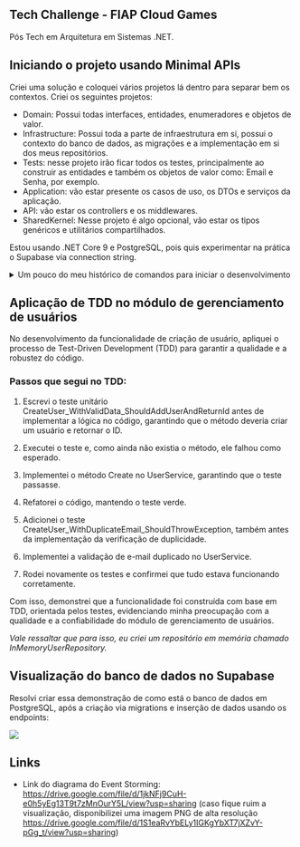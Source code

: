 ## Tech Challenge - FIAP Cloud Games

Pós Tech em Arquitetura em Sistemas .NET.

## Iniciando o projeto usando Minimal APIs
Criei uma solução e coloquei vários projetos lá dentro para separar bem os contextos. Criei os seguintes projetos: 
- Domain: Possui todas interfaces, entidades, enumeradores e objetos de valor.
- Infrastructure: Possui toda a parte de infraestrutura em si, possui o contexto do banco de dados, as migrações e a implementação em si dos meus repositórios.
- Tests: nesse projeto irão ficar todos os testes, principalmente ao construir as entidades e também os objetos de valor como: Email e Senha, por exemplo.
- Application: vão estar presente os casos de uso, os DTOs e serviços da aplicação. 
- API: vão estar os controllers e os middlewares.
- SharedKernel: Nesse projeto é algo opcional, vão estar os tipos genéricos e utilitários compartilhados.


Estou usando .NET Core 9 e PostgreSQL, pois quis experimentar na prática o Supabase via connection string.

<details>
  <summary>Um pouco do meu histórico de comandos para iniciar o desenvolvimento</summary>
  
```bash
mkdir FIAPCloudGames
cd FIAPCloudGames

dotnet new sln -n FIAPCloudGames

dotnet new classlib -n FIAPCloudGames.Domain
dotnet new classlib -n FIAPCloudGames.Application
dotnet new classlib -n FIAPCloudGames.Infrastructure
dotnet new webapi    -n FIAPCloudGames.API
dotnet new classlib -n FIAPCloudGames.SharedKernel
dotnet new xunit     -n FIAPCloudGames.Tests
```

Após isso, adicionei os projetos a solução e referenciei devidamente os projetos:

```bash
dotnet sln add FIAPCloudGames.Domain/FIAPCloudGames.Domain.csproj
dotnet sln add FIAPCloudGames.Application/FIAPCloudGames.Application.csproj
dotnet sln add FIAPCloudGames.Infrastructure/FIAPCloudGames.Infrastructure.csproj
dotnet sln add FIAPCloudGames.API/FIAPCloudGames.API.csproj
dotnet sln add FIAPCloudGames.SharedKernel/FIAPCloudGames.SharedKernel.csproj
dotnet sln add FIAPCloudGames.Tests/FIAPCloudGames.Tests.csproj

# Domain depende de SharedKernel
dotnet add FIAPCloudGames.Domain/FIAPCloudGames.Domain.csproj reference FIAPCloudGames.SharedKernel/FIAPCloudGames.SharedKernel.csproj

# Application depende de Domain e SharedKernel
dotnet add FIAPCloudGames.Application/FIAPCloudGames.Application.csproj reference FIAPCloudGames.Domain/FIAPCloudGames.Domain.csproj
dotnet add FIAPCloudGames.Application/FIAPCloudGames.Application.csproj reference FIAPCloudGames.SharedKernel/FIAPCloudGames.SharedKernel.csproj

# Infrastructure depende de Application, Domain e SharedKernel
dotnet add FIAPCloudGames.Infrastructure/FIAPCloudGames.Infrastructure.csproj reference FIAPCloudGames.Application/FIAPCloudGames.Application.csproj
dotnet add FIAPCloudGames.Infrastructure/FIAPCloudGames.Infrastructure.csproj reference FIAPCloudGames.Domain/FIAPCloudGames.Domain.csproj
dotnet add FIAPCloudGames.Infrastructure/FIAPCloudGames.Infrastructure.csproj reference FIAPCloudGames.SharedKernel/FIAPCloudGames.SharedKernel.csproj

# API depende de Application, Infrastructure, SharedKernel
dotnet add FIAPCloudGames.API/FIAPCloudGames.API.csproj reference FIAPCloudGames.Application/FIAPCloudGames.Application.csproj
dotnet add FIAPCloudGames.API/FIAPCloudGames.API.csproj reference FIAPCloudGames.Infrastructure/FIAPCloudGames.Infrastructure.csproj
dotnet add FIAPCloudGames.API/FIAPCloudGames.API.csproj reference FIAPCloudGames.SharedKernel/FIAPCloudGames.SharedKernel.csproj

# Tests depende de Domain, Application, SharedKernel
dotnet add FIAPCloudGames.Tests/FIAPCloudGames.Tests.csproj reference FIAPCloudGames.Domain/FIAPCloudGames.Domain.csproj
dotnet add FIAPCloudGames.Tests/FIAPCloudGames.Tests.csproj reference FIAPCloudGames.Application/FIAPCloudGames.Application.csproj
dotnet add FIAPCloudGames.Tests/FIAPCloudGames.Tests.csproj reference FIAPCloudGames.SharedKernel/FIAPCloudGames.SharedKernel.csproj
```

Resolvi usar as seguintes dependências:
```bash
# No Infrastructure (EF Core + PostgreSQL)
dotnet add FIAPCloudGames.Infrastructure package Microsoft.EntityFrameworkCore
dotnet add FIAPCloudGames.Infrastructure package Microsoft.EntityFrameworkCore.Design
dotnet add FIAPCloudGames.Infrastructure package Microsoft.EntityFrameworkCore.Tools
dotnet add FIAPCloudGames.Infrastructure package Microsoft.EntityFrameworkCore.Tools
dotnet add FIAPCloudGames.Infrastructure package Npgsql.EntityFrameworkCore.PostgreSQL

# No API (Swagger e JWT)
dotnet add FIAPCloudGames.API package Swashbuckle.AspNetCore
dotnet add FIAPCloudGames.API package Microsoft.AspNetCore.Authentication.JwtBearer
dotnet add FIAPCloudGames.API package Microsoft.EntityFrameworkCore.Design
```  

Já que estou usando uma solução com vários projetos, o comando para rodar migrations é um pouco "diferente":
```bash
dotnet ef migrations add NomeDaMigration --project FIAPCloudGames.Infrastructure --startup-project FIAPCloudGames.API

dotnet ef database update --project FIAPCloudGames.Infrastructure --startup-project FIAPCloudGames.API
```
</details>

## Aplicação de TDD no módulo de gerenciamento de usuários
No desenvolvimento da funcionalidade de criação de usuário, apliquei o processo de Test-Driven Development (TDD) para garantir a qualidade e a robustez do código.

### Passos que segui no TDD:

1. Escrevi o teste unitário CreateUser_WithValidData_ShouldAddUserAndReturnId antes de implementar a lógica no código, garantindo que o método deveria criar um usuário e retornar o ID.

2. Executei o teste e, como ainda não existia o método, ele falhou como esperado.

3. Implementei o método Create no UserService, garantindo que o teste passasse.

4. Refatorei o código, mantendo o teste verde.

5. Adicionei o teste CreateUser_WithDuplicateEmail_ShouldThrowException, também antes da implementação da verificação de duplicidade.

6. Implementei a validação de e-mail duplicado no UserService.

7. Rodei novamente os testes e confirmei que tudo estava funcionando corretamente.

Com isso, demonstrei que a funcionalidade foi construída com base em TDD, orientada pelos testes, evidenciando minha preocupação com a qualidade e a confiabilidade do módulo de gerenciamento de usuários.

_Vale ressaltar que para isso, eu criei um repositório em memória chamado InMemoryUserRepository._

## Visualização do banco de dados no Supabase
Resolvi criar essa demonstração de como está o banco de dados em PostgreSQL, após a criação via migrations e inserção de dados usando os endpoints:

![](https://s14.gifyu.com/images/bxvWB.gif)

## Links
- Link do diagrama do Event Storming: https://drive.google.com/file/d/1jkNFj9CuH-e0h5yEg13T9t7zMnOurY5L/view?usp=sharing (caso fique ruim a visualização, disponibilizei uma imagem PNG de alta resolução https://drive.google.com/file/d/1S1eaRvYbELy1IGKgYbXT7jXZvY-pGg_t/view?usp=sharing) 
